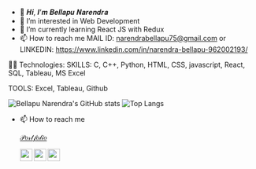- 👋 𝑯𝒊, 𝑰’𝒎 𝑩𝒆𝒍𝒍𝒂𝒑𝒖 𝑵𝒂𝒓𝒆𝒏𝒅𝒓𝒂
- 👀 I’m interested in Web Development
- 🌱 I’m currently learning React JS with Redux
- 📫 How to reach me MAIL ID: narendrabellapu75@gmail.com or LINKEDIN: https://www.linkedin.com/in/narendra-bellapu-962002193/

👨‍💻 Technologies:
 SKILLS: C, C++, Python, HTML, CSS, javascript, React, SQL, Tableau, MS Excel
 
 TOOLS: Excel, Tableau, Github



 
 ![Bellapu Narendra's GitHub stats](https://github-readme-stats.vercel.app/api?username=narendra11902977&theme=chartreuse-dark) ![Top Langs](https://github-readme-stats.vercel.app/api/top-langs/?username=narendra11902977&layout=compact&theme=chartreuse-dark)




 
  


- 📫 How to reach me 

  [𝒫𝑜𝓇𝓉𝒻𝑜𝓁𝒾𝑜](https:///padalakiran.wixsite.com//kiran-portfolio)

  [<img align="left" width="25" height="25" src="https://upload.wikimedia.org/wikipedia/commons/thumb/c/ca/LinkedIn_logo_initials.png/768px-LinkedIn_logo_initials.png">](https://www.linkedin.com/in/narendra-bellapu-962002193/)
  [<img align="left" width="25" height="25" src="https://upload.wikimedia.org/wikipedia/commons/thumb/6/6b/WhatsApp.svg/2044px-WhatsApp.svg.png">](https://wa.me/6300685852)
  [<img align="left" width="25" height="25" src="https://upload.wikimedia.org/wikipedia/commons/thumb/e/e7/Instagram_logo_2016.svg/768px-Instagram_logo_2016.svg.png">](https://www.instagram.com/narendra_bellapu/)
 <br/>
 

 
 
 
<!---
narendra11902977/narendra11902977 is a ✨ special ✨ repository because its `README.md` (this file) appears on your GitHub profile.
You can click the Preview link to take a look at your changes.
--->
